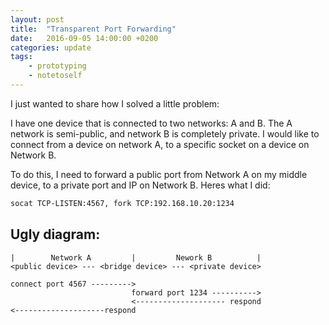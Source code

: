 ```yaml
---
layout: post
title:  "Transparent Port Forwarding"
date:   2016-09-05 14:00:00 +0200
categories: update
tags:
    - prototyping
    - notetoself
---
```


I just wanted to share how I solved a little problem:

I have one device that is connected to two networks: A and B. The A network is semi-public, and network B is completely private. I would like to connect from a device on network A, to a specific socket on a device on Network B.

To do this, I need to forward a public port from Network A on my middle device, to a private port and IP on Network B. Heres what I did:

```bash
socat TCP-LISTEN:4567, fork TCP:192.168.10.20:1234
```

## Ugly diagram:

```
|        Network A         |         Nework B          |
<public device> --- <bridge device> --- <private device>

connect port 4567 --------->
                           forward port 1234 ---------->
                           <-------------------- respond
<--------------------respond
```